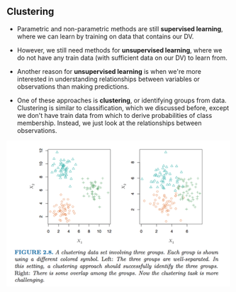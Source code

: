 ## Clustering

* Parametric and non-parametric methods are still **supervised learning**, where we can learn by training on data that contains our DV.

* However, we still need methods for **unsupervised learning**, where we do not have any train data (with sufficient data on our DV) to learn from.

* Another reason for **unsupervised learning** is when we're more interested in understanding relationships between variables or observations than making predictions.

* One of these approaches is **clustering**, or identifying groups from data.  Clustering is similar to classification, which we discussed before, except we don't have train data from which to derive probabilities of class membership.  Instead, we just look at the relationships between observations.

![](../images/clustering.png)

